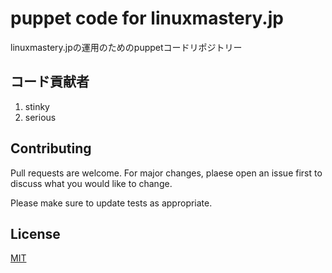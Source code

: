 # puppet code for linuxmastery.jp
linuxmastery.jpの運用のためのpuppetコードリポジトリー
## コード貢献者

1. stinky
2. serious

## Contributing
Pull requests are welcome. For major changes, plaese open an issue first to discuss what you would like to change.

Please make sure to update tests as appropriate.

## License 
[MIT](https://choosealicense.com/licenses/mit/)

